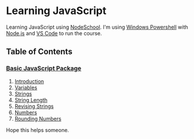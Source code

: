 # Learning JavaScript

Learning JavaScript using [NodeSchool](https://nodeschool.io). I'm using [Windows Powershell](https://docs.microsoft.com/en-us/powershell/) with [Node.js](https://nodejs.org/en/) and [VS Code](https://code.visualstudio.com/) to run the course.

## Table of Contents

### [Basic JavaScript Package](https://github.com/workshopper/javascripting)
1. [Introduction](https://github.com/MaxShalom/learning-javascript/blob/master/Basic%20JavaScript/introduction.js)
2. [Variables](https://github.com/MaxShalom/learning-javascript/blob/master/Basic%20JavaScript/variables.js)
3. [Strings](https://github.com/MaxShalom/learning-javascript/blob/master/Basic%20JavaScript/strings.js)
4. [String Length](https://github.com/MaxShalom/learning-javascript/blob/master/Basic%20JavaScript/string-length.js)
5. [Revising Strings](https://github.com/MaxShalom/learning-javascript/blob/master/Basic%20JavaScript/revising-strings.js)
6. [Numbers](https://github.com/MaxShalom/learning-javascript/blob/master/Basic%20JavaScript/numbers.js)
7. [Rounding Numbers](https://github.com/MaxShalom/learning-javascript/blob/master/Basic-JS/rounding-numbers.js)

Hope this helps someone.
